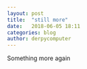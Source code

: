 ```yaml
---
layout: post
title:  "still more"
date:   2018-06-05 18:11
categories: blog
author: derpycomputer
---
```

Something more again
